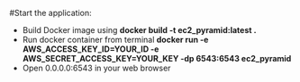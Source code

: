 #Start the application:
- Build Docker image using **docker build -t ec2_pyramid:latest .**
- Run docker container from terminal **docker run -e AWS_ACCESS_KEY_ID=YOUR_ID -e AWS_SECRET_ACCESS_KEY=YOUR_KEY -dp 6543:6543 ec2_pyramid**
- Open 0.0.0.0:6543 in your web browser
